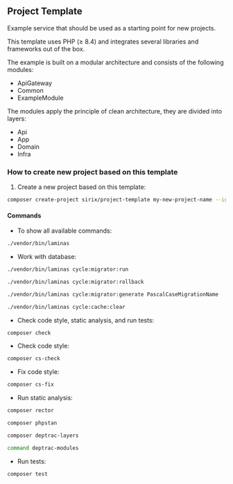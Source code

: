 ## Project Template

Example service that should be used as a starting point for new projects.

This template uses PHP (≥ 8.4) and integrates several libraries and frameworks out of the box.

The example is built on a modular architecture and consists of the following modules:
 - ApiGateway
 - Common
 - ExampleModule


The modules apply the principle of clean architecture, they are divided into layers: 
 - Api
 - App
 - Domain
 - Infra

### How to create new project based on this template

1. Create a new project based on this template:
```bash
composer create-project sirix/project-template my-new-project-name --ignore-platform-reqs
```


#### Commands

- To show all available commands:
```bash
./vendor/bin/laminas
```

- Work with database:
```bash
./vendor/bin/laminas cycle:migrator:run
```
```bash
./vendor/bin/laminas cycle:migrator:rollback
```

```bash
./vendor/bin/laminas cycle:migrator:generate PascalCaseMigrationName
```

```bash
./vendor/bin/laminas cycle:cache:clear
```

- Check code style, static analysis, and run tests:
```bash
composer check
```
- Check code style:
```bash
composer cs-check
```
- Fix code style:
```bash
composer cs-fix
```
- Run static analysis:
```bash
composer rector
```
```bash
composer phpstan
```
```bash
composer deptrac-layers
```
```bash
command deptrac-modules
```
- Run tests:
```bash
composer test
```
